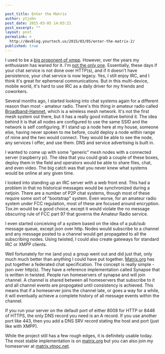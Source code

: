 ```yaml
---

post_title: Enter the Matrix
author: ytjohn
post_date: 2015-03-05 14:03:21
post_excerpt: ""
layout: post
permalink: >
  http://devblog.yourtech.us/2015/03/05/enter-the-matrix-2/
published: true
---
```

I used to be a <a href="http://www.yourtech.us/blog/jabbering-about-python/">big proponent of xmpp</a>. However, over the years my enthusiasm has waned for it. I'm <a href="https://www.eff.org/deeplinks/2013/05/google-abandons-open-standards-instant-messaging">not the only one</a>.  Essentially, these days if your chat service is not done over HTTP(s), and if it doesn't have persistence, your chat service is now legacy. Yes, I still enjoy IRC, and I think it's great for ephemeral communications. But in this multi-device, mobile world, it's hard to use IRC as a daily driver for my friends and coworkers.

Several months ago, I started looking into chat systems again for a different reason than most - amateur radio. There's this thing in amateur radio called <a href="http://www.broadband-hamnet.org/">Broadband-Hamnet</a>, which is a wireless mesh network. It's not the first mesh system out there, but it has a really good initiative behind it.  The idea behind it is that all nodes are configured to use the same SSID and the network is self configuring. If I stand up a node here at my house, someone else, having never spoken to me before, could deploy a node within range of mine and the two would connect. They would be able to see the node, any services I offer, and use them. DNS and service advertising is built in.

I wanted to come up with some "generic" mesh nodes with a connected server (raspberry pi). The idea that you could grab a couple of these boxes, deploy them in the field and operators would be able to share files, chat, and even video. The big catch was that you never knew what systems would be online at any given time.

I looked into standing up an IRC server with a web front end. This had a problem in that no historical messages would be synchronized during a netjoin. There are a number of P2P chat systems, though most of these require some sort of "bootstrap" system. Even worse, for an amateur radio system under FCC regulation, most of these are focused around encryption. Tox.im would be a good choice, except it would violate the no message obscuring rule of FCC part 97 that governs the Amateur Radio service.

I even started conceiving of a system based on the idea of a pub/sub message queue, except json over http. Nodes would subscribe to a channel and any message posted to a channel would get propagated to all the subscribing nodes. Using twisted, I could also create gateways for standard IRC or XMPP clients.

Well fortunately for me (and you) a group went out and did just that, only much much better than anything I could have put together. <a href="http://www.matrix.org/">Matrix.org</a> has put together a federated chat specification. The concept is really simple - json over http(s).  They have a reference implementation called Synapse that is written in twisted. People run homeservers of synapse and will join channel. A channel is shared between all homeservers that subscribe to it and all channel events are propogated until consistency is achieved. This means that if a homeserver joins the channel late, or goes a way for a while, it will eventually achieve a complete history of all message events within the channel.

If you run your server on the default port of either 8008 for HTTP or 8448 of HTTPS, the only DNS record you need is an A record. If you use another port like 443, then you add a DNS SRV record stating the host and port (just like with XMPP).

While the project still has a few rough edges, it is definitely usable today. The most stable implementation is on <a href="http://www.matrix.org/beta">matrix.org</a> but you can also join my homeserver at <a href="https://matrix.ytnoc.net/">matrix.ytnoc.net</a>.
